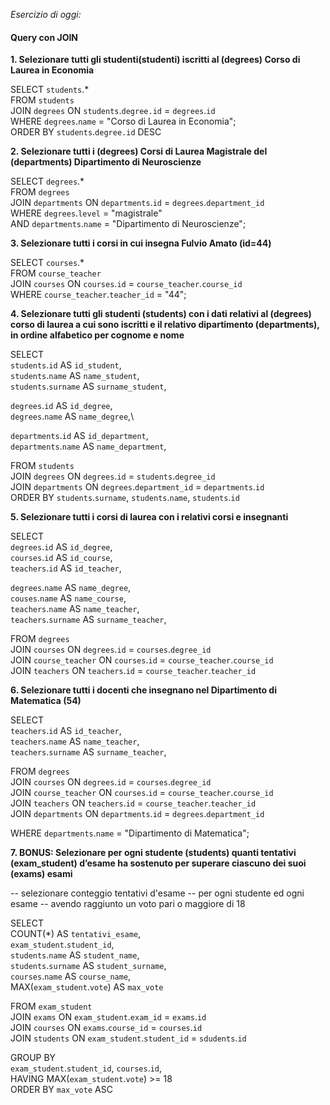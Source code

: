 _Esercizio di oggi:_

#### Query con JOIN

**1. Selezionare tutti gli studenti(studenti) iscritti al (degrees) Corso di Laurea in Economia**

SELECT `students`.\*\
FROM `students`\
JOIN `degrees` ON `students`.`degree.id` = `degrees`.`id`\
WHERE `degrees`.`name` = "Corso di Laurea in Economia";\
ORDER BY `students`.`degree.id` DESC

**2. Selezionare tutti i (degrees) Corsi di Laurea Magistrale del (departments) Dipartimento di Neuroscienze**

SELECT `degrees`.\*\
FROM `degrees`\
JOIN `departments` ON `departments`.`id` = `degrees`.`department_id`\
WHERE `degrees`.`level` = "magistrale"\
AND `departments`.`name` = "Dipartimento di Neuroscienze";

**3. Selezionare tutti i corsi in cui insegna Fulvio Amato (id=44)**

SELECT `courses`.\*\
FROM `course_teacher`\
JOIN `courses` ON `courses`.`id` = `course_teacher`.`course_id`\
WHERE `course_teacher`.`teacher_id` = "44";

<!-- SELECT `courses`.\*\
FROM `course_teacher`\
JOIN `courses` ON `courses`.`id` = `course_teacher`.`course_id`\
JOIN `teachers` ON `teachers`.`id` = `course_teacher`.`teacher_id`\
WHERE `teachers`.`name` = "Fulvio"\
AND `teachers`.`surname` = "Amato"; -->

**4. Selezionare tutti gli studenti (students) con i dati relativi al (degrees) corso di laurea a cui sono iscritti e il relativo dipartimento (departments), in ordine alfabetico per cognome e nome**

SELECT \
`students`.`id` AS `id_student`,\
`students`.`name` AS `name_student`,\
`students`.`surname` AS `surname_student`,

`degrees`.`id` AS `id_degree`,\
`degrees`.`name` AS `name_degree`,\

`departments`.`id` AS `id_department`,\
`departments`.`name` AS `name_department`,

FROM `students`\
JOIN `degrees` ON `degrees`.`id` = `students`.`degree_id`\
JOIN `departments` ON `degrees`.`department_id` = `departments`.`id`\
ORDER BY `students`.`surname`, `students`.`name`, `students`.`id`

**5. Selezionare tutti i corsi di laurea con i relativi corsi e insegnanti**

SELECT\
`degrees`.`id` AS `id_degree`,\
`courses`.`id` AS `id_course`,\
`teachers`.`id` AS `id_teacher`,

`degrees`.`name` AS `name_degree`,\
`couses`.`name` AS `name_course`,\
`teachers`.`name` AS `name_teacher`,\
`teachers`.`surname` AS `surname_teacher`,

FROM `degrees`\
JOIN `courses` ON `degrees`.`id` = `courses`.`degree_id`\
JOIN `course_teacher` ON `courses`.`id` = `course_teacher`.`course_id`\
JOIN `teachers` ON `teachers`.`id` = `course_teacher`.`teacher_id`

**6. Selezionare tutti i docenti che insegnano nel Dipartimento di Matematica (54)**

SELECT\
`teachers`.`id` AS `id_teacher`,\
`teachers`.`name` AS `name_teacher`,\
`teachers`.`surname` AS `surname_teacher`,

FROM `degrees`\
JOIN `courses` ON `degrees`.`id` = `courses`.`degree_id`\
JOIN `course_teacher` ON `courses`.`id` = `course_teacher`.`course_id`\
JOIN `teachers` ON `teachers`.`id` = `course_teacher`.`teacher_id`\
JOIN `departments` ON `departments`.`id` = `degrees`.`department_id`

WHERE `departments`.`name` = "Dipartimento di Matematica";

**7. BONUS: Selezionare per ogni studente (students) quanti tentativi (exam_student) d’esame ha sostenuto per superare ciascuno dei suoi (exams) esami**

-- selezionare conteggio tentativi d'esame
-- per ogni studente ed ogni esame
-- avendo raggiunto un voto pari o maggiore di 18

SELECT\
COUNT(\*) AS `tentativi_esame`,\
`exam_student`.`student_id`,\
`students`.`name` AS `student_name`,\
`students`.`surname` AS `student_surname`,\
`courses`.`name` AS `course_name`,\
MAX(`exam_student`.`vote`) AS `max_vote`

FROM `exam_student`\
JOIN `exams` ON `exam_student`.`exam_id` = `exams`.`id`\
JOIN `courses` ON `exams`.`course_id` = `courses`.`id`\
JOIN `students` ON `exam_student`.`student_id` = `sdudents`.`id`

GROUP BY\
`exam_student`.`student_id`,
`courses`.`id`,\
HAVING MAX(`exam_student`.`vote`) >= 18\
ORDER BY `max_vote` ASC
